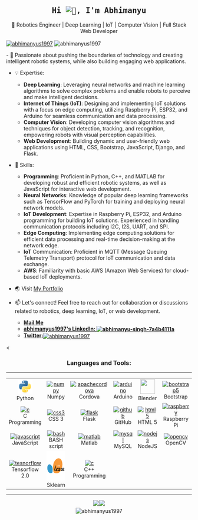 <h2 align="center" style="font-family:'Monospace'">Hi <img src='https://raw.githubusercontent.com/iampavangandhi/iampavangandhi/master/gifs/Hi.gif' alt='👋' height='25'>, I'm Abhimanyu</h2>
<div align='center'>🤖 Robotics Engineer | Deep Learning | IoT | Computer Vision | Full Stack Web Developer</div>
</br>  

<div>
	<p align="right" style="display: inline; margin-top:50"> 
	  <a href="https://twitter.com/abhimanyus1997" target="blank"> <img src="https://img.shields.io/twitter/follow/abhimanyus1997?logo=twitter&style=for-the-badge" alt="abhimanyus1997" height="20px"/></a>    
	  <img src="https://komarev.com/ghpvc/?username=abhimanyus1997&label=Profile%20views&color=0e75b6&style=flat" alt="abhimanyus1997" height="20px"/> </p>
	</p>
</div>
- 🔬 Passionate about pushing the boundaries of technology and creating intelligent robotic systems, while also building engaging web applications.

- 💡 Expertise:
	- **Deep Learning**: Leveraging neural networks and machine learning algorithms to solve complex problems and enable robots to perceive and make intelligent decisions.
	- **Internet of Things (IoT)**: Designing and implementing IoT solutions with a focus on edge computing, utilizing Raspberry Pi, ESP32, and Arduino for seamless communication and data processing.
	- **Computer Vision**: Developing computer vision algorithms and techniques for object detection, tracking, and recognition, empowering robots with visual perception capabilities.
	- **Web Development**: Building dynamic and user-friendly web applications using HTML, CSS, Bootstrap, JavaScript, Django, and Flask.

- 🔧 Skills:
	- **Programming**: Proficient in Python, C++, and MATLAB for developing robust and efficient robotic systems, as well as JavaScript for interactive web development.
	- **Neural Networks**: Knowledge of popular deep learning frameworks such as TensorFlow and PyTorch for training and deploying neural network models.
	- **IoT Development**: Expertise in Raspberry Pi, ESP32, and Arduino programming for building IoT solutions. Experienced in handling communication protocols including I2C, I2S, UART, and SPI.
	- **Edge Computing**: Implementing edge computing solutions for efficient data processing and real-time decision-making at the network edge.
	- **IoT** Communication: Proficient in MQTT (Message Queuing Telemetry Transport) protocol for IoT communication and data exchange.
	- **AWS**: Familiarity with basic AWS (Amazon Web Services) for cloud-based IoT deployments.

-  🌏 Visit <a href="https://abhimanyus1997.github.io" target="blank" title="Abhimanyu's portfolio"> My Portfolio </a>

- 📫 Let's connect! Feel free to reach out for collaboration or discussions related to robotics, deep learning, IoT, or web development. 
	- **[Mail Me](mailto://abhimanyus1997+github@gmail.com)**
	- <a href="https://linkedin.com/in/abhimanyu-singh-7a4b4111a" target="blank">**abhimanyus1997's LinkedIn: <img align="center" src="https://raw.githubusercontent.com/rahuldkjain/github-profile-readme-generator/master/src/images/icons/Social/linked-in-alt.svg" alt="abhimanyu-singh-7a4b4111a" height="15" width="20" /> </a>** 
	-  <a href="https://twitter.com/abhimanyus1997" target="blank">**Twitter:**<img align="center" src="https://raw.githubusercontent.com/rahuldkjain/github-profile-readme-generator/master/src/images/icons/Social/twitter.svg" alt="abhimanyus1997" height="15" width="20" /></a>


<p align="left">  
   <
   
</p>
<center>
   <h3 align="center">Languages and Tools:</h3>
   <hr>
   <table align="center">
      <tr>
         <td align="center" width="100" title="Python">
            <a href="https://www.python.org" target="_blank" rel="noreferrer">
            <img src="https://raw.githubusercontent.com/devicons/devicon/master/icons/python/python-original.svg"
               alt="python" width="40" height="40" />
            </a>
            <br>Python
         </td>
         <td align="center" width="100" title="Numpy">
            <a href="https://numpy.org/" target="_blank" rel="noreferrer">
            <img src="https://cdn.jsdelivr.net/gh/devicons/devicon/icons/numpy/numpy-original.svg" alt="numpy" width="40" height="40" />
            </a>
            <br>Numpy
         </td>
         <td align="center" width="100" title="Cordova">
            <a href="https://cordova.apache.org/" target="_blank" rel="noreferrer">
            <img src="https://www.vectorlogo.zone/logos/apache_cordova/apache_cordova-icon.svg" alt="apachecordova"
               width="40" height="40" />
            </a>
            <br>Cordova
         </td>
         <td align="center" width="100"  title="Arduino">
            <a href="https://www.arduino.cc/" target="_blank" rel="noreferrer">
            <img src="https://cdn.jsdelivr.net/gh/devicons/devicon/icons/arduino/arduino-original-wordmark.svg" alt="arduino" width="40" height="40"  />
            </a>
            <br>Arduino
         </td>
         <td align="center" width="100" title="Blender">
            <a href="https://www.blender.org/" target="_blank" rel="noreferrer">
            <img src="https://cdn.jsdelivr.net/gh/devicons/devicon/icons/blender/blender-original.svg" width="40" height="40"   />
            </a>
            <br>Blender
         </td>
         <td align="center" width="100" title="BS5">
            <a href="https://getbootstrap.com" target="_blank" rel="noreferrer">
            <img src="https://cdn.jsdelivr.net/gh/devicons/devicon/icons/bootstrap/bootstrap-original.svg" alt="bootstrap5" width="40" height="40"   />
            </a>
            <br>Bootstrap    
         </td>
      </tr>
      <tr>
         <td align="center" width="100" title="C Language">
            <a href="https://www.cprogramming.com/" target="_blank" rel="noreferrer">
            <img src="https://cdn.jsdelivr.net/gh/devicons/devicon/icons/c/c-original.svg" alt="c" width="40" height="40" />
            </a>
            <br>C Programming
         </td>
         <td align="center" width="100" title="CSS 3">
            <a href="https://www.w3schools.com/css/" target="_blank" rel="noreferrer">
            <img src="https://cdn.jsdelivr.net/gh/devicons/devicon/icons/css3/css3-plain.svg" alt="css3" width="40" height="40" />
            </a>
            <br>CSS 3
         </td>
         <td align="center" width="100" title="Flask">
            <a href="https://flask.palletsprojects.com/" target="_blank" rel="noreferrer">
            <img src="https://cdn.jsdelivr.net/gh/devicons/devicon/icons/flask/flask-original.svg" alt="flask" width="40" height="40" />
            </a>
            <br>Flask
         </td>
         <td align="center" width="100" title="Github">
            <a href="https://github.com/" target="_blank" rel="noreferrer">
            <img src="https://cdn.jsdelivr.net/gh/devicons/devicon/icons/github/github-original.svg" alt="github" width="40"
               height="40" />
            </a>
            <br>GitHub
         </td>
         <td align="center" width="100" title="HTML 5">
            <a href="https://www.w3.org/html/" target="_blank" rel="noreferrer">
            <img src="https://cdn.jsdelivr.net/gh/devicons/devicon/icons/html5/html5-original.svg" alt="html5" width="40" height="40" />
            </a>
            <br>HTML 5
         </td>
         <td align="center" width="100" title="Raspberry">
            <a href="https://https://www.raspberrypi.org/" target="_blank" rel="noreferrer">
            <img src="https://cdn.jsdelivr.net/gh/devicons/devicon/icons/raspberrypi/raspberrypi-original.svg" alt="raspberry" width="40"
               height="40" />
            </a>
            <br>Raspberry Pi
         </td>
      </tr>
      <tr>
         <td align="center" width="100"  title="Javascript">
            <a href="https://developer.mozilla.org/en-US/docs/Web/JavaScript" target="_blank" rel="noreferrer">
            <img src="https://cdn.jsdelivr.net/gh/devicons/devicon/icons/javascript/javascript-plain.svg" alt="javascript" width="40" height="40" />
            </a>
            <br>JavaScript
         </td>
         <td align="center" width="100"  title="Shell Scripting">
            <a href="https://www.linux.org/" target="_blank" rel="noreferrer">
            <img src="https://cdn.jsdelivr.net/gh/devicons/devicon/icons/bash/bash-plain.svg" alt="bash" width="40" height="40" />
            </a>
            <br>BASH script
         </td>
         <td align="center" width="100" title="MatLab">
            <a href="https://www.mathworks.com/" target="_blank" rel="noreferrer">
            <img src="https://cdn.jsdelivr.net/gh/devicons/devicon/icons/matlab/matlab-line.svg" alt="matlab" width="40"
               height="40" />
            </a>
            <br>Matlab
         </td>
         <td align="center" width="100" title="MySQL">
            <a href="https://www.mysql.com/" target="_blank" rel="noreferrer">
            <img src="https://cdn.jsdelivr.net/gh/devicons/devicon/icons/mysql/mysql-original.svg" alt="mysql" width="40" height="40" />
            </a>
            <br>MySQL
         </td>
         <td align="center" width="100" title="NodeJS">
            <a href="https://nodejs.org" target="_blank" rel="noreferrer">
            <img src="https://cdn.jsdelivr.net/gh/devicons/devicon/icons/nodejs/nodejs-original.svg" alt="nodejs" width="40" height="40" />
            </a>
            <br>NodeJS
         </td>
         <td align="center" width="100" title="OpenCV">
            <a href="https://opencv.org/" target="_blank" rel="noreferrer">
            <img src="https://cdn.jsdelivr.net/gh/devicons/devicon/icons/opencv/opencv-plain-wordmark.svg" alt="opencv" width="40"
               height="40" />
            </a>
            <br>OpenCV
         </td>
      </tr>
      <tr>
         <td align="center" width="100" title="Tensorflow 2.0">
            <a href="https://www.tensorflow.org/" target="_blank" rel="noreferrer">
            <img src="https://cdn.jsdelivr.net/gh/devicons/devicon/icons/tensorflow/tensorflow-original.svg" alt="tesnorflow" width="40" height="40" />
            </a>
            <br>Tensorflow 2.0
         </td>
         <td align="center" width="100" title="Scikit-Learn">
            <a href="https://scikit-image.org/" target="_blank" rel="noreferrer">
            <img src="https://raw.githubusercontent.com/abhimanyus1997/abhimanyus1997/main/res/sklearn-color.svg" alt="sklearn" width="80" height="80" />
            </a>
            <br>Sklearn
         </td>
         <td align="center" width="100" title="CPP Language">
            <a href="https://isocpp.org/" target="_blank" rel="noreferrer">
            <img src="https://cdn.jsdelivr.net/gh/devicons/devicon/icons/cplusplus/cplusplus-plain.svg" alt="c" width="40" height="40" />
            </a>
            <br>C++ Programming
         </td>
      </tr>
   </table>
   <hr>
   <div style="display: inline-block">
      <img src="https://github-readme-stats.vercel.app/api/top-langs/?username=abhimanyus1997&langs_count=4&theme=synthwave"/>
      <img src="https://github-readme-stats.vercel.app/api?username=abhimanyus1997&show_icons=true&locale=en&theme=synthwave" align="right" />
   </div>
   <div align="center">
      <img align="center" src="https://github-readme-streak-stats.herokuapp.com/?user=abhimanyus1997&theme=synthwave" alt="abhimanyus1997" />
   </div>
</center>
